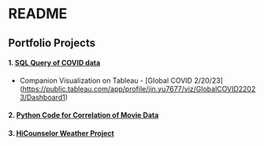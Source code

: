# README
## Portfolio Projects
#### 1. [SQL Query of COVID data](https://github.com/jinyu11/Portfolio/blob/main/Portfolio_COVID_Query.sql)
 - Companion Visualization on Tableau - [Global COVID 2/20/23] (https://public.tableau.com/app/profile/jin.yu7677/viz/GlobalCOVID22023/Dashboard1)
#### 2. [Python Code for Correlation of Movie Data](https://github.com/jinyu11/Portfolio/blob/main/movies.ipynb) 
#### 3. [HiCounselor Weather Project](https://github.com/jinyu11/hicounselor_weather)
